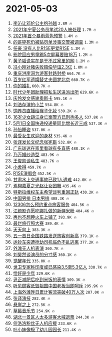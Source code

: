 # 2021-05-03

1. [李沁让邓伦公主抱孙越](https://s.weibo.com/weibo?q=%23%E6%9D%8E%E6%B2%81%E8%AE%A9%E9%82%93%E4%BC%A6%E5%85%AC%E4%B8%BB%E6%8A%B1%E5%AD%99%E8%B6%8A%23&Refer=top) `2.8M 🔥`
1. [2021年宁夏公务员笔试20人被处理](https://s.weibo.com/weibo?q=%232021%E5%B9%B4%E5%AE%81%E5%A4%8F%E5%85%AC%E5%8A%A1%E5%91%98%E7%AC%94%E8%AF%9520%E4%BA%BA%E8%A2%AB%E5%A4%84%E7%90%86%23&Refer=top) `1.7M 🔥`
1. [2021年首个暴雨蓝色预警](https://s.weibo.com/weibo?q=%232021%E5%B9%B4%E9%A6%96%E4%B8%AA%E6%9A%B4%E9%9B%A8%E8%93%9D%E8%89%B2%E9%A2%84%E8%AD%A6%23&Refer=top) `1.4M 🔥`
1. [的哥猝死仍被贴罚单涉事交警被调查](https://s.weibo.com/weibo?q=%E7%9A%84%E5%93%A5%E7%8C%9D%E6%AD%BB%E4%BB%8D%E8%A2%AB%E8%B4%B4%E7%BD%9A%E5%8D%95%E6%B6%89%E4%BA%8B%E4%BA%A4%E8%AD%A6%E8%A2%AB%E8%B0%83%E6%9F%A5&Refer=top) `1.3M 🔥`
1. [任豪 没有人比R1SE更爱R1SE](https://s.weibo.com/weibo?q=%E4%BB%BB%E8%B1%AA%20%E6%B2%A1%E6%9C%89%E4%BA%BA%E6%AF%94R1SE%E6%9B%B4%E7%88%B1R1SE&Refer=top) `1.3M 🔥`
1. [影院回应男童踢5次屏幕要赔18万](https://s.weibo.com/weibo?q=%23%E5%BD%B1%E9%99%A2%E5%9B%9E%E5%BA%94%E7%94%B7%E7%AB%A5%E8%B8%A25%E6%AC%A1%E5%B1%8F%E5%B9%95%E8%A6%81%E8%B5%9418%E4%B8%87%23&Refer=top) `1.2M 🔥`
1. [黄子韬说实在是干不过家里的网](https://s.weibo.com/weibo?q=%23%E9%BB%84%E5%AD%90%E9%9F%AC%E8%AF%B4%E5%AE%9E%E5%9C%A8%E6%98%AF%E5%B9%B2%E4%B8%8D%E8%BF%87%E5%AE%B6%E9%87%8C%E7%9A%84%E7%BD%91%23&Refer=top) `1.2M 🔥`
1. [冯小刚对赌失败赔偿华谊2.3亿](https://s.weibo.com/weibo?q=%23%E5%86%AF%E5%B0%8F%E5%88%9A%E5%AF%B9%E8%B5%8C%E5%A4%B1%E8%B4%A5%E8%B5%94%E5%81%BF%E5%8D%8E%E8%B0%8A2.3%E4%BA%BF%23&Refer=top) `1.0M 🔥`
1. [重庆洪崖洞为游客封路封桥](https://s.weibo.com/weibo?q=%23%E9%87%8D%E5%BA%86%E6%B4%AA%E5%B4%96%E6%B4%9E%E4%B8%BA%E6%B8%B8%E5%AE%A2%E5%B0%81%E8%B7%AF%E5%B0%81%E6%A1%A5%23&Refer=top) `664.7K 🔥`
1. [百岁红军遗孀替丈夫圆梦北京](https://s.weibo.com/weibo?q=%23%E7%99%BE%E5%B2%81%E7%BA%A2%E5%86%9B%E9%81%97%E5%AD%80%E6%9B%BF%E4%B8%88%E5%A4%AB%E5%9C%86%E6%A2%A6%E5%8C%97%E4%BA%AC%23&Refer=top) `660.7K 🔥`
1. [你的婚礼](https://s.weibo.com/weibo?q=%E4%BD%A0%E7%9A%84%E5%A9%9A%E7%A4%BC&Refer=top) `660.7K 🔥`
1. [时代少年团助理把私生送进派出所](https://s.weibo.com/weibo?q=%23%E6%97%B6%E4%BB%A3%E5%B0%91%E5%B9%B4%E5%9B%A2%E5%8A%A9%E7%90%86%E6%8A%8A%E7%A7%81%E7%94%9F%E9%80%81%E8%BF%9B%E6%B4%BE%E5%87%BA%E6%89%80%23&Refer=top) `629.6K 🔥`
1. [庆怜发文感谢奥斯卡](https://s.weibo.com/weibo?q=%23%E5%BA%86%E6%80%9C%E5%8F%91%E6%96%87%E6%84%9F%E8%B0%A2%E5%A5%A5%E6%96%AF%E5%8D%A1%23&Refer=top) `595.1K 🔥`
1. [刘浩存演的小兰](https://s.weibo.com/weibo?q=%23%E5%88%98%E6%B5%A9%E5%AD%98%E6%BC%94%E7%9A%84%E5%B0%8F%E5%85%B0%23&Refer=top) `554.8K 🔥`
1. [饲养员直播给猴子化妆](https://s.weibo.com/weibo?q=%E9%A5%B2%E5%85%BB%E5%91%98%E7%9B%B4%E6%92%AD%E7%BB%99%E7%8C%B4%E5%AD%90%E5%8C%96%E5%A6%86&Refer=top) `539.2K 🔥`
1. [16岁少女跳江身亡案警方已刑拘多人](https://s.weibo.com/weibo?q=%2316%E5%B2%81%E5%B0%91%E5%A5%B3%E8%B7%B3%E6%B1%9F%E8%BA%AB%E4%BA%A1%E6%A1%88%E8%AD%A6%E6%96%B9%E5%B7%B2%E5%88%91%E6%8B%98%E5%A4%9A%E4%BA%BA%23&Refer=top) `537.8K 🔥`
1. [5月1日全国快递投递量同比增长近三成](https://s.weibo.com/weibo?q=5%E6%9C%881%E6%97%A5%E5%85%A8%E5%9B%BD%E5%BF%AB%E9%80%92%E6%8A%95%E9%80%92%E9%87%8F%E5%90%8C%E6%AF%94%E5%A2%9E%E9%95%BF%E8%BF%91%E4%B8%89%E6%88%90&Refer=top) `537.3K 🔥`
1. [孙怡睡姿](https://s.weibo.com/weibo?q=%23%E5%AD%99%E6%80%A1%E7%9D%A1%E5%A7%BF%23&Refer=top) `537.0K 🔥`
1. [最受女生欢迎的身材](https://s.weibo.com/weibo?q=%23%E6%9C%80%E5%8F%97%E5%A5%B3%E7%94%9F%E6%AC%A2%E8%BF%8E%E7%9A%84%E8%BA%AB%E6%9D%90%23&Refer=top) `535.4K 🔥`
1. [张译发长文纪念张宪臣](https://s.weibo.com/weibo?q=%E5%BC%A0%E8%AF%91%E5%8F%91%E9%95%BF%E6%96%87%E7%BA%AA%E5%BF%B5%E5%BC%A0%E5%AE%AA%E8%87%A3&Refer=top) `532.8K 🔥`
1. [广东球迷在家里看球有多喜感](https://s.weibo.com/weibo?q=%23%E5%B9%BF%E4%B8%9C%E7%90%83%E8%BF%B7%E5%9C%A8%E5%AE%B6%E9%87%8C%E7%9C%8B%E7%90%83%E6%9C%89%E5%A4%9A%E5%96%9C%E6%84%9F%23&Refer=top) `488.1K 🔥`
1. [乃万婚纱造型](https://s.weibo.com/weibo?q=%23%E4%B9%83%E4%B8%87%E5%A9%9A%E7%BA%B1%E9%80%A0%E5%9E%8B%23&Refer=top) `483.9K 🔥`
1. [王俊凯谈私生](https://s.weibo.com/weibo?q=%23%E7%8E%8B%E4%BF%8A%E5%87%AF%E8%B0%88%E7%A7%81%E7%94%9F%23&Refer=top) `483.7K 🔥`
1. [小舍得](https://s.weibo.com/weibo?q=%E5%B0%8F%E8%88%8D%E5%BE%97&Refer=top) `459.7K 🔥`
1. [R1SE演唱会](https://s.weibo.com/weibo?q=R1SE%E6%BC%94%E5%94%B1%E4%BC%9A&Refer=top) `452.5K 🔥`
1. [甘肃水上交通事故已致1人遇难](https://s.weibo.com/weibo?q=%23%E7%94%98%E8%82%83%E6%B0%B4%E4%B8%8A%E4%BA%A4%E9%80%9A%E4%BA%8B%E6%95%85%E5%B7%B2%E8%87%B41%E4%BA%BA%E9%81%87%E9%9A%BE%23&Refer=top) `442.0K 🔥`
1. [焉栩嘉夏之光赵让女团舞](https://s.weibo.com/weibo?q=%E7%84%89%E6%A0%A9%E5%98%89%E5%A4%8F%E4%B9%8B%E5%85%89%E8%B5%B5%E8%AE%A9%E5%A5%B3%E5%9B%A2%E8%88%9E&Refer=top) `435.4K 🔥`
1. [特斯拉维权车主希望谈判重回正轨](https://s.weibo.com/weibo?q=%E7%89%B9%E6%96%AF%E6%8B%89%E7%BB%B4%E6%9D%83%E8%BD%A6%E4%B8%BB%E5%B8%8C%E6%9C%9B%E8%B0%88%E5%88%A4%E9%87%8D%E5%9B%9E%E6%AD%A3%E8%BD%A8&Refer=top) `430.2K 🔥`
1. [中国男排 日本男排](https://s.weibo.com/weibo?q=%E4%B8%AD%E5%9B%BD%E7%94%B7%E6%8E%92%20%E6%97%A5%E6%9C%AC%E7%94%B7%E6%8E%92&Refer=top) `408.3K 🔥`
1. [12306怎么预约重点旅客服务](https://s.weibo.com/weibo?q=%2312306%E6%80%8E%E4%B9%88%E9%A2%84%E7%BA%A6%E9%87%8D%E7%82%B9%E6%97%85%E5%AE%A2%E6%9C%8D%E5%8A%A1%23&Refer=top) `404.5K 🔥`
1. [江疏影许愿吃娜扎做的新疆米粉](https://s.weibo.com/weibo?q=%23%E6%B1%9F%E7%96%8F%E5%BD%B1%E8%AE%B8%E6%84%BF%E5%90%83%E5%A8%9C%E6%89%8E%E5%81%9A%E7%9A%84%E6%96%B0%E7%96%86%E7%B1%B3%E7%B2%89%23&Refer=top) `404.4K 🔥`
1. [再也不想睡火车上铺了](https://s.weibo.com/weibo?q=%23%E5%86%8D%E4%B9%9F%E4%B8%8D%E6%83%B3%E7%9D%A1%E7%81%AB%E8%BD%A6%E4%B8%8A%E9%93%BA%E4%BA%86%23&Refer=top) `393.9K 🔥`
1. [最烂旅行照大赛](https://s.weibo.com/weibo?q=%23%E6%9C%80%E7%83%82%E6%97%85%E8%A1%8C%E7%85%A7%E5%A4%A7%E8%B5%9B%23&Refer=top) `389.4K 🔥`
1. [天天向上](https://s.weibo.com/weibo?q=%E5%A4%A9%E5%A4%A9%E5%90%91%E4%B8%8A&Refer=top) `383.3K 🔥`
1. [五一首日全国铁路发送旅客创新高](https://s.weibo.com/weibo?q=%23%E4%BA%94%E4%B8%80%E9%A6%96%E6%97%A5%E5%85%A8%E5%9B%BD%E9%93%81%E8%B7%AF%E5%8F%91%E9%80%81%E6%97%85%E5%AE%A2%E5%88%9B%E6%96%B0%E9%AB%98%23&Refer=top) `379.1K 🔥`
1. [运钞车突遭抢劫司机临危不乱逃离](https://s.weibo.com/weibo?q=%E8%BF%90%E9%92%9E%E8%BD%A6%E7%AA%81%E9%81%AD%E6%8A%A2%E5%8A%AB%E5%8F%B8%E6%9C%BA%E4%B8%B4%E5%8D%B1%E4%B8%8D%E4%B9%B1%E9%80%83%E7%A6%BB&Refer=top) `377.2K 🔥`
1. [外滩无人机表演](https://s.weibo.com/weibo?q=%E5%A4%96%E6%BB%A9%E6%97%A0%E4%BA%BA%E6%9C%BA%E8%A1%A8%E6%BC%94&Refer=top) `360.7K 🔥`
1. [刘昊然谈演员的分寸感](https://s.weibo.com/weibo?q=%23%E5%88%98%E6%98%8A%E7%84%B6%E8%B0%88%E6%BC%94%E5%91%98%E7%9A%84%E5%88%86%E5%AF%B8%E6%84%9F%23&Refer=top) `360.1K 🔥`
1. [觉醒年代](https://s.weibo.com/weibo?q=%E8%A7%89%E9%86%92%E5%B9%B4%E4%BB%A3&Refer=top) `335.0K 🔥`
1. [世卫专家称印度或已感染3.5至5.3亿人](https://s.weibo.com/weibo?q=%23%E4%B8%96%E5%8D%AB%E4%B8%93%E5%AE%B6%E7%A7%B0%E5%8D%B0%E5%BA%A6%E6%88%96%E5%B7%B2%E6%84%9F%E6%9F%933.5%E8%87%B35.3%E4%BA%BF%E4%BA%BA%23&Refer=top) `330.7K 🔥`
1. [恰好是少年](https://s.weibo.com/weibo?q=%E6%81%B0%E5%A5%BD%E6%98%AF%E5%B0%91%E5%B9%B4&Refer=top) `329.6K 🔥`
1. [尹正减肥后吃到米饭的表情](https://s.weibo.com/weibo?q=%E5%B0%B9%E6%AD%A3%E5%87%8F%E8%82%A5%E5%90%8E%E5%90%83%E5%88%B0%E7%B1%B3%E9%A5%AD%E7%9A%84%E8%A1%A8%E6%83%85&Refer=top) `309.3K 🔥`
1. [听见顾客诋毁祖国中国老板当即呵斥](https://s.weibo.com/weibo?q=%E5%90%AC%E8%A7%81%E9%A1%BE%E5%AE%A2%E8%AF%8B%E6%AF%81%E7%A5%96%E5%9B%BD%E4%B8%AD%E5%9B%BD%E8%80%81%E6%9D%BF%E5%BD%93%E5%8D%B3%E5%91%B5%E6%96%A5&Refer=top) `295.9K 🔥`
1. [上海外滩昨日累计客流突破40万人次](https://s.weibo.com/weibo?q=%23%E4%B8%8A%E6%B5%B7%E5%A4%96%E6%BB%A9%E6%98%A8%E6%97%A5%E7%B4%AF%E8%AE%A1%E5%AE%A2%E6%B5%81%E7%AA%81%E7%A0%B440%E4%B8%87%E4%BA%BA%E6%AC%A1%23&Refer=top) `287.0K 🔥`
1. [张译演技](https://s.weibo.com/weibo?q=%E5%BC%A0%E8%AF%91%E6%BC%94%E6%8A%80&Refer=top) `282.4K 🔥`
1. [悬崖之上](https://s.weibo.com/weibo?q=%E6%82%AC%E5%B4%96%E4%B9%8B%E4%B8%8A&Refer=top) `272.5K 🔥`
1. [草莓音乐节](https://s.weibo.com/weibo?q=%E8%8D%89%E8%8E%93%E9%9F%B3%E4%B9%90%E8%8A%82&Refer=top) `254.9K 🔥`
1. [湖北一景区人太多游客大喊退票](https://s.weibo.com/weibo?q=%23%E6%B9%96%E5%8C%97%E4%B8%80%E6%99%AF%E5%8C%BA%E4%BA%BA%E5%A4%AA%E5%A4%9A%E6%B8%B8%E5%AE%A2%E5%A4%A7%E5%96%8A%E9%80%80%E7%A5%A8%23&Refer=top) `244.3K 🔥`
1. [何洛洛粉丝无人机应援](https://s.weibo.com/weibo?q=%23%E4%BD%95%E6%B4%9B%E6%B4%9B%E7%B2%89%E4%B8%9D%E6%97%A0%E4%BA%BA%E6%9C%BA%E5%BA%94%E6%8F%B4%23&Refer=top) `233.6K 🔥`
1. [叶小妹像极了幼儿园园长](https://s.weibo.com/weibo?q=%23%E5%8F%B6%E5%B0%8F%E5%A6%B9%E5%83%8F%E6%9E%81%E4%BA%86%E5%B9%BC%E5%84%BF%E5%9B%AD%E5%9B%AD%E9%95%BF%23&Refer=top) `211.4K 🔥`
